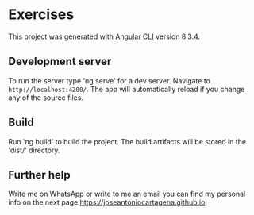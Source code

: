 # Exercises

This project was generated with [Angular CLI](https://github.com/angular/angular-cli) version 8.3.4.

## Development server

To run the server type 'ng serve' for a dev server. Navigate to `http://localhost:4200/`. The app will automatically reload if you change any of the source files.

## Build

Run 'ng build' to build the project. The build artifacts will be stored in the 'dist/' directory.

## Further help

Write me on WhatsApp or write to me an email you can find my personal info on the next page https://joseantoniocartagena.github.io
